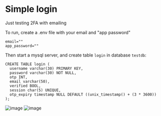 # Simple login
Just testing 2FA with emailing

To run, create a .env file with your email and "app password"

```
email=""
app_password=""
```

Then start a mysql server, and create table `login` in database `testdb`:
```
CREATE TABLE login (
  username varchar(30) PRIMARY KEY,
  password varchar(30) NOT NULL,
  otp INT,
  email varchar(50),
  verified BOOL,
  session char(5) UNIQUE,
  otp_expiry timestamp NULL DEFAULT ((unix_timestamp() + (3 * 3600))
);
```
![image](https://github.com/user-attachments/assets/05f52f44-ba9d-4fff-817a-bca0fd3832cb)
![image](https://github.com/user-attachments/assets/ee986cc9-a1d9-4f38-b4be-4dea1b8b3236)

